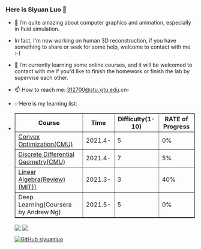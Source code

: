 ### Here is Siyuan Luo 👋
<!--
**siyuanluo/siyuanluo** is a ✨ _special_ ✨ repository because its `README.md` (this file) appears on your GitHub profile.

Here are some ideas to get you started:

- 👯 I’m looking to collaborate on ...
- 🤔 I’m looking for help with ...
- 💬 Ask me about ...

- 😄 Pronouns: ...
- ⚡ Fun fact: ...
-->

- 🔭 I’m quite amazing about computer graphics and animation, especially in fluid simulation.
- In fact, I'm now working on human 3D reconstruction, if you have something to share or seek for some help, welcome to contact with me :-)


- 🌱 I’m currently learning some online courses, and it will be welcomed to contact with me if you'd like to finish the homework or finish the lab by supervise each other.
- 📫 How to reach me: 312700@stu.xjtu.edu.cn- 
- ✅Here is my learning list:
- <table border="1">
    <tr>
        <th>Course</th>
        <th>Time</th>
        <th>Difficulty(1-10)</th>
        <th>RATE of Progress</th>
    </tr>
    <tr>
        <td><a href="https://www.stat.cmu.edu/~ryantibs/convexopt-F18/">Convex Optimization(CMU)</a></td>
        <td>2021.4- </td>
        <td>5</td>
        <td>0%</td>
    </tr>
    <tr>
        <td><a href="https://brickisland.net/DDGSpring2021/course-description/">Discrete Differential Geometry(CMU)</a></td>
        <td>2021.4- </td>
        <td>7</td>
        <td>5%</td>
    </tr>    
    <tr>
        <td><a href="https://ocw.mit.edu/courses/mathematics/18-06sc-linear-algebra-fall-2011/">Linear Algebra(Review)(MIT)]</a></td>
        <td>2021.3- </td>
        <td>3</td>
        <td>40%</td>
    </tr> 
      <tr>
        <td>Deep Learning(Coursera by Andrew Ng)</td>
        <td>2021.5- </td>
        <td>5</td>
        <td>0%</td>
    </tr>  
</table>
<p>
<img align="center" src="https://github-readme-stats.vercel.app/api?username=siyuanluo&show_icons=true&theme=radical"/>
<img align="center" src="https://github-readme-stats.vercel.app/api/top-langs/?username=siyuanluo&theme=radical&layout=compact" />
</p>

[![GitHub siyuanluo](https://img.shields.io/github/followers/siyuanluo?label=follower%20github&style=flat-square)](https://github.com/siyuanluo)
